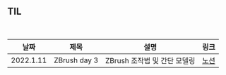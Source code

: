 ## TIL

<br/>

| 날짜 | 제목  | 설명              | 링크     |
| ---- | ----- | ----------------- | -------- |
| 2022.1.11 | ZBrush day 3 | ZBrush 조작법 및 간단 모델링 | [노션](https://plaid-breakfast-07b.notion.site/ZBrush-day-3-d1e6fd16fe724439b22cac07817a2427) |
